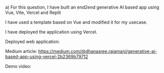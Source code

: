 a) For this question, I have built an end2end generative AI based app using Vue, Vite, Vercel and Replit

I have used a template based on Vue and modified it for my usecase.

I have deployed the application using Vercel. 

Deployed web application:

Medium article: https://medium.com/@dhanasree.rajamani/generative-ai-based-app-using-vercel-2b2369b79712

Demo video:


